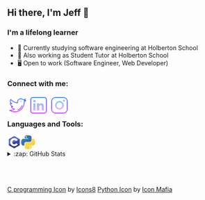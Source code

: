 ## Hi there, I'm Jeff 👋

### I'm a lifelong learner

- 🌱 Currently studying software engineering at Holberton School
- 🔭 Also working as Student Tutor at Holberton School
- :desktop_computer: Open to work (Software Engineer, Web Developer)

### Connect with me:

[<img align="left" alt="Jeff-28 | Twitter" width="48px" src="/images/twitter_icon.png" />][twitter]
[<img align="left" alt="Jeff-28 | LinkedIn" width="48px" src="/images/linkedin_icon.png" />][linkedin]
[<img align="left" alt="Jeff-28 | Instagram" width="48px" src="/images/instagram_icon.png" />][instagram]

<br />
<br />

### Languages and Tools:

<img align="left" alt="C" width="32px" src="/images/c-programming.png" />
<img align="left" alt="Python" width="32px" src="/images/python.png" />

<br />
<br />

<details>
  <summary>:zap: GitHub Stats</summary>
  
  <img width="425" align="left" alt="Jeff-28's GitHub Stats" src="https://github-readme-stats.vercel.app/api?username=Jeff-28&theme=tokyonight&show_icons=true" />
  
  <img width="425" align="center" alt="TopLang" src="https://github-readme-stats.vercel.app/api/top-langs/?username=Jeff-28&layout=compact&hide=perl&theme=tokyonight" />

</details>

<br />
<br />
<br />

<a href="https://iconscout.com/icons/c-programming" target="_blank">C programming Icon</a> by <a href="https://iconscout.com/contributors/icons8" target="_blank">Icons8</a>
<a href="https://iconscout.com/icons/python" target="_blank">Python Icon</a> by <a href="https://iconscout.com/contributors/icon-mafia" target="_blank">Icon Mafia</a>

[twitter]: https://twitter.com/JeffMartinez28
[instagram]: https://www.instagram.com/jeffmartinez28
[linkedin]: https://www.linkedin.com/in/jeffreymartinez28
